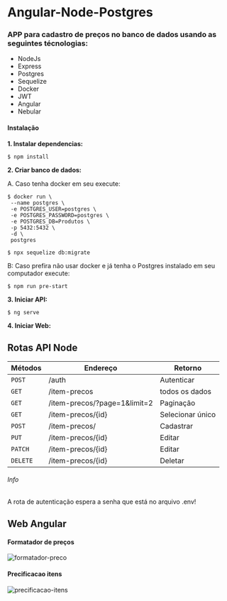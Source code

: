 # Angular-Node-Postgres

### APP para cadastro de preços no banco de dados usando as seguintes técnologias:

- NodeJs
- Express
- Postgres
- Sequelize
- Docker
- JWT
- Angular
- Nebular

#### Instalação

**1. Instalar dependencias:**

```shell
$ npm install
```
**2. Criar banco de dados:**

A. Caso tenha docker em seu execute:

```
$ docker run \
 --name postgres \
 -e POSTGRES_USER=postgres \
 -e POSTGRES_PASSWORD=postgres \
 -e POSTGRES_DB=Produtos \
 -p 5432:5432 \
 -d \
 postgres
```
```shell
$ npx sequelize db:migrate
```
B: Caso prefira não usar docker e já tenha o Postgres instalado em seu computador execute:

```shell
$ npm run pre-start
```


**3. Iniciar API:**

   ```shell
$ ng serve
```

**4. Iniciar Web:**
## Rotas API Node

| Métodos  | Endereço  | Retorno |
| ------------ |---------------|-----|
| `POST`      | /auth       | Autenticar  |
| `GET`      | /item-precos        | todos os dados  |
| `GET`      | /item-precos/?page=1&limit=2      | Paginação |
| `GET`      | /item-precos/{id}        | Selecionar único |
| `POST`      | /item-precos/        | Cadastrar |
| `PUT`      | /item-precos/{id}        | Editar |
| `PATCH`      | /item-precos/{id}        | Editar |
| `DELETE`      | /item-precos/{id}        | Deletar |

###### Info
A rota de autenticação espera a senha que está no arquivo .env!

## Web Angular

#### Formatador de preços 
![formatador-preco
](https://github.com/correamarcio/Angular-Node-Postgres/blob/master/public/formatador-preco.PNG?raw=true)

#### Precificacao itens

![precificacao-itens
](https://github.com/correamarcio/Angular-Node-Postgres/blob/master/public/precificacao-itens.PNG?raw=true)
